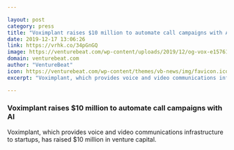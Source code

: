```yaml
---

layout: post
category: press
title: "Voximplant raises $10 million to automate call campaigns with AI"
date: 2019-12-17 13:06:26
link: https://vrhk.co/34pGnGQ
image: https://venturebeat.com/wp-content/uploads/2019/12/og-vox-e1576178538461.png?w=1200&strip=all
domain: venturebeat.com
author: "VentureBeat"
icon: https://venturebeat.com/wp-content/themes/vb-news/img/favicon.ico
excerpt: "Voximplant, which provides voice and video communications infrastructure to startups, has raised $10 million in venture capital."

---
```


### Voximplant raises $10 million to automate call campaigns with AI

Voximplant, which provides voice and video communications infrastructure to startups, has raised $10 million in venture capital.